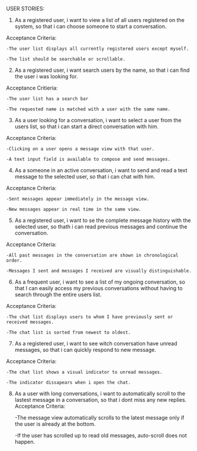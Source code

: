 USER STORIES:
1) As a registered user, i want to view a list of all users registered on the system, so that i can choose someone to start a conversation.

Acceptance Criteria:

	-The user list displays all currently registered users except myself.
 
	-The list should be searchable or scrollable.

2) As a registered user, i want search users by the name, so that i can find the user i was looking for.

Acceptance Critieria:
  
	-The user list has a search bar
  
	-The requested name is matched with a user with the same name.

3) As a user looking for a conversation, i want to select a user from the users list, so that i can start a direct conversation with him.

Acceptance Criteria:
  
	-Clicking on a user opens a message view with that user.
  
	-A text input field is available to compose and send messages.

4) As a someone in an active conversation, i want to send and read a text message to the selected user, so that i can chat with him.

Acceptance Criteria:
  
	-Sent messages appear immediately in the message view.
  
	-New messages appear in real time in the same view.

5) As a registered user, i want to se the complete message history with the selected user, so thath i can read previous messages and continue the conversation.

Acceptance Criteria:
  
	-All past messages in the conversation are shown in chronological order.
  
	-Messages I sent and messages I received are visually distinguishable.

6) As a frequent user, i want to see a list of my ongoing conversation, so that I can easily access my previous conversations without having to search through the entire users list.

Acceptance Criteria:
  
	-The chat list displays users to whom I have previously sent or received messages.
  
	-The chat list is sorted from newest to oldest.

7) As a registered user, i want to see witch conversation have unread messages, so that i can quickly respond to new message.

Acceptance Criteria:
  
	-The chat list shows a visual indicator to unread messages.
  
	-The indicator dissapears when i open the chat.

8) As a user with long conversations, i want to automatically scroll to the lastest message in a conversation, so that i dont miss any new replies.
Acceptance Criteria:

   -The message view automatically scrolls to the latest message only if the user is already at the bottom.

   -If the user has scrolled up to read old messages, auto-scroll does not happen.
